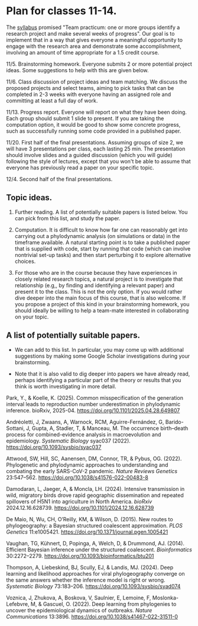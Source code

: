 
# Plan for classes 11-14.

The [syllabus](README.md) promised "Team practicum: one or more groups identify a research project and make several weeks of progress".
Our goal is to implement that in a way that gives everyone a meaningful opportunity to engage with the research area and demonstrate some accomplishment, involving an amount of time appropriate for a 1.5 credit course.

11/5. Brainstorming homework. Everyone submits 2 or more potential project ideas. Some suggestions to help with this are given below.

11/6. Class discussion of project ideas and team matching. We discuss the proposed projects and select teams, aiming to pick tasks that can be completed in 2-3 weeks with everyone having an assigned role and committing at least a full day of work.

11/13. Progress report. Everyone will report on what they have been doing. Each group should submit 1 slide to present. If you are taking the computation option, it would be good to show some concrete progress, such as successfully running some code provided in a published paper.

11/20. First half of the final presentations. Assuming groups of size 2, we will have 3 presentations per class, each lasting 25 min.
The presentation should involve slides and a guided discussion (which you will guide) following the style of lectures, except that you won't be able to assume that everyone has previously read a paper on your specific topic.

12/4. Second half of the final presentations.

## Topic ideas.

1. Further reading. A list of potentially suitable papers is listed below. You can pick from this list, and study the paper.

2. Computation. It is difficult to know how far one can reasonably get into carrying out a phylodynamic analysis (on simulations or data) in the timeframe available. A natural starting point is to take a published paper that is supplied with code, start by running that code (which can involve nontrivial set-up tasks) and then start perturbing it to explore alternative choices.

3. For those who are in the course because they have experiences in closely related research topics, a natural project is to investigate that relationship (e.g,, by finding and identifying a relevant paper) and present it to the class. This is not the only option. If you would rather dive deeper into the main focus of this course, that is also welcome. If you propose a project of this kind in your brainstorming homework, you should ideally be willing to help a team-mate interested in collaborating on your topic.


## A list of potentially suitable papers.

* We can add to this list. In particular, you may come up with additional suggestions by making some Google Scholar investigations during your brainstorming.

* Note that it is also valid to dig deeper into papers we have already read, perhaps identifying a particular part of the theory or results that you think is worth investigating in more detail.

Park, Y., & Koelle, K. (2025). Common misspecification of the generation interval leads to reproduction number underestimation in phylodynamic inference. bioRxiv, 2025-04. https://doi.org/10.1101/2025.04.28.649807

Andréoletti, J, Zwaans, A, Warnock, RCM, Aguirre-Fernández, G, Barido-Sottani, J, Gupta, A, Stadler, T, & Manceau, M.
The occurrence birth–death process for combined-evidence analysis in macroevolution and epidemiology.
_Systematic Biology_ syac037 (2022).
https://doi.org/10.1093/sysbio/syac037

Attwood, SW, Hill, SC, Aanensen, DM, Connor, TR, & Pybus, OG. (2022). 
Phylogenetic and phylodynamic approaches to understanding and combating the early SARS-CoV-2 pandemic.
_Nature Reviews Genetics_ 23:547–562.
https://doi.org/10.1038/s41576-022-00483-8

Damodaran, L, Jaeger, A, & Moncla, LH. (2024). 
Intensive transmission in wild, migratory birds drove rapid geographic dissemination and repeated spillovers of H5N1 into agriculture in North America.
_bioRxiv_ 2024.12.16.628739.
https://doi.org/10.1101/2024.12.16.628739

De Maio, N, Wu, CH, O’Reilly, KM, & Wilson, D. (2015). 
New routes to phylogeography: a Bayesian structured coalescent approximation.
_PLOS Genetics_ 11:e1005421.
https://doi.org/10.1371/journal.pgen.1005421

Vaughan, TG, Kühnert, D, Popinga, A, Welch, D, & Drummond, AJ. (2014).
Efficient Bayesian inference under the structured coalescent.
_Bioinformatics_ 30:2272–2279.
https://doi.org/10.1093/bioinformatics/btu201

Thompson, A, Liebeskind, BJ, Scully, EJ, & Landis, MJ. (2024). 
Deep learning and likelihood approaches for viral phylogeography converge on the same answers whether the inference model is right or wrong.
_Systematic Biology_ 73:183–206.
https://doi.org/10.1093/sysbio/syad074

Voznica, J, Zhukova, A, Boskova, V, Saulnier, E, Lemoine, F, Moslonka-Lefebvre, M, & Gascuel, O. (2022).
Deep learning from phylogenies to uncover the epidemiological dynamics of outbreaks.
_Nature Communications_ 13:3896.
https://doi.org/10.1038/s41467-022-31511-0


